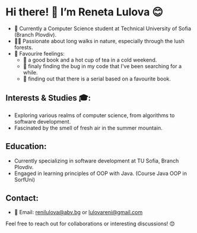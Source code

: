 # Hi there! 👋 I’m Reneta Lulova 😊

- 🌿 Currently a Computer Science student at Technical University of Sofia (Branch Plovdiv).
- 🚶‍♀️ Passionate about long walks in nature, especially through the lush forests.
- 🥰 Favourire feelings:
  - 📖 a good book and a hot cup of tea in a cold weekend.
  - 🐞 finaly finding the bug in my code that I've been searching for a while.
  - 🎥 finding out that there is a serial based on a favourite book. 

## Interests & Studies 🎓:
- Exploring various realms of computer science, from algorithms to software development.
- Fascinated by the smell of fresh air in the summer mountain.

## Education:
- Currently specializing in software development at TU Sofia, Branch Plovdiv.
- Engaged in learning principles of OOP with Java. (Course Java OOP in SorfUni)

## Contact:
- 📧 Email: renilulova@abv.bg or lulovareni@gmail.com

Feel free to reach out for collaborations or interesting discussions! 😊

<!---
RenetaLulova/RenetaLulova is a ✨ special ✨ repository because its `README.md` (this file) appears on your GitHub profile.
You can click the Preview link to take a look at your changes.
--->
